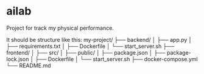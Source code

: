 # ailab
Project for track my physical performance.

It should be structure like this:
my-project/
├── backend/
│   ├── app.py
│   ├── requirements.txt
│   ├── Dockerfile
│   └── start_server.sh
├── frontend/
│   ├── src/
│   ├── public/
│   ├── package.json
│   ├── package-lock.json
│   ├── Dockerfile
│   └── start_server.sh
├── docker-compose.yml
└── README.md
